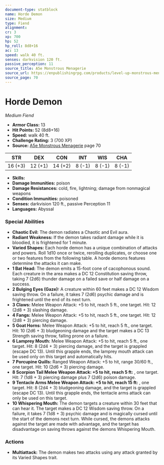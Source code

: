 ```yaml
---
document-type: statblock
name: Horde Demon
size: Medium
type: Fiend
alignment: 
cr: 3
xp: 700
hp: 52
hp_roll: 8d8+16
ac: 13
speed: walk 40 ft.
senses: darkvision 120 ft. 
passive_perception: 11
source_title: A5e Monstrous Menagerie
source_url: https://enpublishingrpg.com/products/level-up-monstrous-menagerie-a5e
source_page: 70
---
```


# Horde Demon

*Medium* *Fiend*

- **Armor Class:** 13
- **Hit Points:** 52 (8d8+16)
- **Speed:** walk 40 ft.
- **Challenge Rating:** 3 (700 XP)
- **Source:** [A5e Monstrous Menagerie](https://enpublishingrpg.com/products/level-up-monstrous-menagerie-a5e) page 70

| STR | DEX | CON | INT | WIS | CHA |
| --- | --- | --- | --- | --- | --- |
| 16 (+3) | 12 (+1) | 14 (+2) | 8 (-1) | 8 (-1) | 8 (-1) |

- **Skills:** 
- **Damage Immunities:** poison
- **Damage Resistances:** cold, fire, lightning; damage from nonmagical weapons
- **Condition Immunities:** poisoned
- **Senses:** darkvision 120 ft., passive Perception 11
- **Languages:** Abyssal

### Special Abilities

- **Chaotic Evil:** The demon radiates a Chaotic and Evil aura.
- **Radiant Weakness:** If the demon takes radiant damage while it is bloodied, it is frightened for 1 minute.
- **Varied Shapes:** Each horde demon has a unique combination of attacks and powers. Roll 1d10 once or twice, rerolling duplicates, or choose one or two features from the following table. A horde demons features determine the attacks it can make.
- **1 Bat Head:** The demon emits a 15-foot cone of cacophonous sound. Each creature in the area makes a DC 12 Constitution saving throw, taking 7 (2d6) thunder damage on a failed save or half damage on a success.
- **2 Bulging Eyes (Gaze):** A creature within 60 feet makes a DC 12 Wisdom saving throw. On a failure, it takes 7 (2d6) psychic damage and is frightened until the end of its next turn.
- **3 Claws:** Melee Weapon Attack: +5 to hit, reach 5 ft., one target. Hit: 12 (2d8 + 3) slashing damage.
- **4 Fangs:** Melee Weapon Attack: +5 to hit, reach 5 ft., one target. Hit: 12 (2d8 + 3) piercing damage.
- **5 Goat Horns:** Melee Weapon Attack: +5 to hit, reach 5 ft., one target. Hit: 10 (2d6 + 3) bludgeoning damage and the target makes a DC 13 Strength saving throw, falling prone on a failure.
- **6 Lamprey Mouth:** Melee Weapon Attack: +5 to hit, reach 5 ft., one target. Hit: 8 (2d4 + 3) piercing damage, and the target is grappled (escape DC 13). Until this grapple ends, the lamprey mouth attack can be used only on this target and automatically hits.
- **7 Porcupine Quills:** Ranged Weapon Attack: +5 to hit, range 30/60 ft., one target. Hit: 10 (2d6 + 3) piercing damage.
- **8 Scorpion Tail Melee Weapon Attack: +5 to hit, reach 5 ft:** , one target. Hit: 7 (1d8 + 3) piercing damage plus 7 (2d6) poison damage.
- **9 Tentacle Arms Melee Weapon Attack: +5 to hit, reach 15 ft:** , one target. Hit: 8 (2d4 + 3) bludgeoning damage, and the target is grappled (escape DC 13). Until this grapple ends, the tentacle arms attack can only be used on this target.
- **10 Whispering Mouth:** The demon targets a creature within 30 feet that can hear it. The target makes a DC 12 Wisdom saving throw. On a failure, it takes 7 (1d8 + 3) psychic damage and is magically cursed until the start of the demons next turn. While cursed, the demons attacks against the target are made with advantage, and the target has disadvantage on saving throws against the demons Whispering Mouth.

### Actions

- **Multiattack:** The demon makes two attacks  using any attack granted by its Varied Shapes trait.
